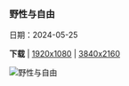 ### 野性与自由

日期：2024-05-25

**下载**  |  [1920x1080](https://cn.bing.com/th?id=OHR.MethowWildflowers_ZH-CN8926661958_1920x1080.jpg)  |  [3840x2160](https://cn.bing.com/th?id=OHR.MethowWildflowers_ZH-CN8926661958_UHD.jpg)

![野性与自由](https://cn.bing.com/th?id=OHR.MethowWildflowers_ZH-CN8926661958_1920x1080.jpg "香根和羽扇豆，梅索谷，北喀斯喀特，华盛顿州，美国 (© Alan Majchrowicz/Getty Images)")

